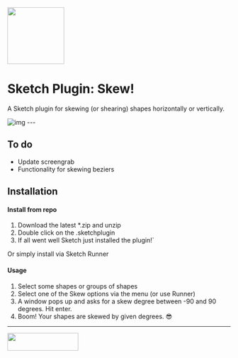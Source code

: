 <img height="128" width="128" src="https://github.com/mheesakkers/sketch-plugin-skew/blob/master/Skew.sketchplugin/Contents/Resources/icon-skew-horizontal.png">

# Sketch Plugin: Skew!

A Sketch plugin for skewing (or shearing) shapes horizontally or vertically.

<img src="https://github.com/mheesakkers/sketch-plugin-skew/blob/master/screengrab.gif?raw=true" alt="img" style="max-width:100%;">
---

## To do

- Update screengrab
- Functionality for skewing beziers

## Installation

#### Install from repo

1. Download the latest *.zip and unzip
2. Double click on the .sketchplugin
3. If all went well Sketch just installed the plugin!`

Or simply install via Sketch Runner

#### Usage

1. Select some shapes or groups of shapes
2. Select one of the Skew options via the menu (or use Runner)
3. A window pops up and asks for a skew degree between -90 and 90 degrees. Hit enter.
4. Boom! Your shapes are skewed by given degrees. 😎

---

<a href="http://bit.ly/SketchRunnerWebsite"><img height="40" width="160" src="http://sketchrunner.com/img/badge_blue.png"></a>
